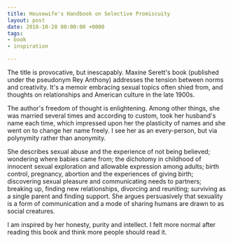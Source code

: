 ```yaml
---
title: Housewife's Handbook on Selective Promiscuity
layout: post
date: 2018-10-28 00:00:00 +0000
tags:
- book
- inspiration

---
```

The title is provocative, but inescapably. Maxine Serett's book (published under the pseudonym Rey Anthony) addresses the tension between norms and creativity. It's a memoir embracing sexual topics often shied from, and thoughts on relationships and American culture in the late 1900s.

The author's freedom of thought is enlightening. Among other things, she was married several times and according to custom, took her husband's name each time, which impressed upon her the plasticity of names and she went on to change her name freely. I see her as an every-person, but via polynymity rather than anonymity.

She describes sexual abuse and the experience of not being believed; wondering where babies came from; the dichotomy in childhood of innocent sexual exploration and allowable expression among adults; birth control, pregnancy, abortion and the experiences of giving birth; discovering sexual pleasure and communicating needs to partners; breaking up, finding new relationships, divorcing and reuniting; surviving as a single parent and finding support. She argues persuasively that sexuality is a form of communication and a mode of sharing humans are drawn to as social creatures.

I am inspired by her honesty, purity and intellect. I felt more normal after reading this book and think more people should read it.